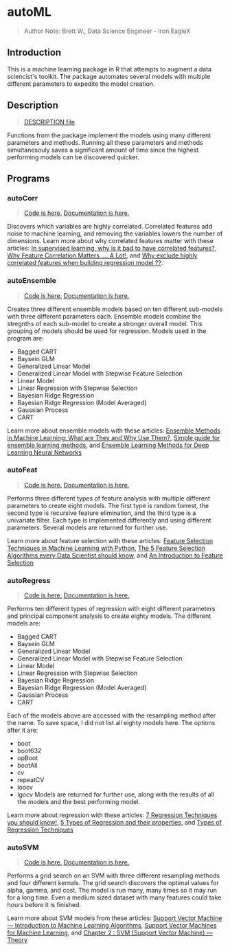 # autoML
> Author Note: Brett W., Data Science Engineer - Iron EagleX


## Introduction
This is a machine learning package in R that attempts to augment a data sciencist's toolkit. The package automates several models with multiple different parameters to expedite the model creation.

## Description
> [DESCRIPTION file](DESCRIPTION)

Functions from the package implement the models using many different parameters and methods. Running all these parameters and methods simultanesouly saves a significant amount of time since the highest performing models can be discovered quicker.

## Programs
### autoCorr
> [Code is here.](/autoML/R/autoCorr.R) [Documentation is here.](/autoML/man/autoCorr.Rd)

Discovers which variables are highly correlated. Correlated features add noise to machine learning, and removing the variables lowers the number of dimensions.
Learn more about why correlated features matter with these articles: [In supervised learning, why is it bad to have correlated features?](https://datascience.stackexchange.com/questions/24452/in-supervised-learning-why-is-it-bad-to-have-correlated-features), [Why Feature Correlation Matters …. A Lot!](https://towardsdatascience.com/why-feature-correlation-matters-a-lot-847e8ba439c4), and [Why exclude highly correlated features when building regression model ??](https://towardsdatascience.com/why-exclude-highly-correlated-features-when-building-regression-model-34d77a90ea8e).

### autoEnsemble
> [Code is here.](/autoML/R/autoEnsemble.R) [Documentation is here.](/autoML/man/autoEnsemble.Rd)

Creates three different ensemble models based on ten different sub-models with three different parameters each. Ensemble models combine the stregnths of each sub-model to create a stronger
overall model. This grouping of models should be used for regression. Models used in the program are:
*  Bagged CART
*  Baysein GLM
*  Generalized Linear Model
*  Generalized Linear Model with Stepwise Feature Selection
*  Linear Model
*  Linear Regression with Stepwise Selection
*  Bayesian Ridge Regression
*  Bayesian Ridge Regression (Model Averaged)
*  Gaussian Process
*  CART

Learn more about ensemble models with these articles: [Ensemble Methods in Machine Learning: What are They and Why Use Them?](https://towardsdatascience.com/ensemble-methods-in-machine-learning-what-are-they-and-why-use-them-68ec3f9fef5f), [Simple guide for ensemble learning methods](https://towardsdatascience.com/simple-guide-for-ensemble-learning-methods-d87cc68705a2), and [Ensemble Learning Methods for Deep Learning Neural Networks](https://machinelearningmastery.com/ensemble-methods-for-deep-learning-neural-networks/)

### autoFeat
> [Code is here.](/autoML/R/autoFeat.R) [Documentation is here.](/autoML/man/autoFeat.Rd)

Performs three different types of feature analysis with multiple different parameters to create eight models. The first type is random forrest, the second type is recursive feature elimination, and the third type is a univariate filter. Each type is implemented differently and using different parameters. Several models are returned for further use.

Learn more about feature selection with these articles: [Feature Selection Techniques in Machine Learning with Python](https://towardsdatascience.com/feature-selection-techniques-in-machine-learning-with-python-f24e7da3f36e), [The 5 Feature Selection Algorithms every Data Scientist should know](https://towardsdatascience.com/the-5-feature-selection-algorithms-every-data-scientist-need-to-know-3a6b566efd2), and [An Introduction to Feature Selection](https://machinelearningmastery.com/an-introduction-to-feature-selection/)

### autoRegress
> [Code is here.](/autoML/R/autoRegress.R) [Documentation is here.](/autoML/man/autoRegress.Rd)

Performs ten different types of regression with eight different parameters and principal component analysis to create eighty models. The different models are:
* Bagged CART
* Baysein GLM
* Generalized Linear Model
* Generalized Linear Model with Stepwise Feature Selection
* Linear Model
* Linear Regression with Stepwise Selection
* Bayesian Ridge Regression
* Bayesian Ridge Regression (Model Averaged)
* Gaussian Process
* CART 

Each of the models above are accessed with the resampling method after the name. To save space, I did not list all eighty models here. The options after it are:
* boot
* boot632
* opBoot
* bootAll
* cv
* repeatCV
* loocv
* lgocv
Models are returned for further use, along with the results of all the models and the best performing model.

Learn more about regression with these articles: [7 Regression Techniques you should know!](https://www.analyticsvidhya.com/blog/2015/08/comprehensive-guide-regression/), [5 Types of Regression and their properties](https://towardsdatascience.com/5-types-of-regression-and-their-properties-c5e1fa12d55e), and [Types of Regression Techniques](https://www.geeksforgeeks.org/types-of-regression-techniques/)

### autoSVM
> [Code is here.](/autoML/R/autoSVM.R) [Documentation is here.](/autoML/man/autoSVM.Rd)

Performs a grid search on an SVM with three different resampling methods and four different kernals. The grid search discovers the optimal values for alpha, gamma, and cost. The model is run many, many times so it may run for a long time. Even a medium sized dataset with many features could take hours before it is finished.

Learn more about SVM models from these articles: [Support Vector Machine — Introduction to Machine Learning Algorithms](https://towardsdatascience.com/support-vector-machine-introduction-to-machine-learning-algorithms-934a444fca47), [Support Vector Machines for Machine Learning](https://machinelearningmastery.com/support-vector-machines-for-machine-learning/), and [Chapter 2 : SVM (Support Vector Machine) — Theory](https://medium.com/machine-learning-101/chapter-2-svm-support-vector-machine-theory-f0812effc72)